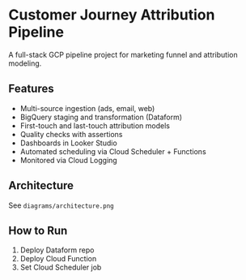 # Customer Journey Attribution Pipeline

A full-stack GCP pipeline project for marketing funnel and attribution modeling.

## Features
- Multi-source ingestion (ads, email, web)
- BigQuery staging and transformation (Dataform)
- First-touch and last-touch attribution models
- Quality checks with assertions
- Dashboards in Looker Studio
- Automated scheduling via Cloud Scheduler + Functions
- Monitored via Cloud Logging

## Architecture
See `diagrams/architecture.png`

## How to Run
1. Deploy Dataform repo
2. Deploy Cloud Function
3. Set Cloud Scheduler job
